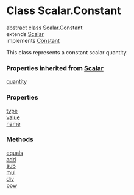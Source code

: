 Class Scalar.Constant
======

<span class="flag flag-abstract">abstract</span> class Scalar.Constant<br>
extends [Scalar](reference/v/0.2.1/quantities/Scalar)<br>
implements [Constant](reference/v/0.2.1/core/definitions/Constant)

This class represents a constant scalar quantity.

### Properties inherited from [Scalar](reference/v/0.2.1/quantities/Scalar)
<div class="grid-container">
<div class="grid-item"><a href="/#/reference/v/0.2.1/quantities/Scalar/quantity">quantity</a></div>
</div>

### Properties
<div class="grid-container">
<div class="grid-item"><a href="/#/reference/v/0.2.1/quantities/Scalar.Constant/type">type</a></div>
<div class="grid-item"><a href="/#/reference/v/0.2.1/quantities/Scalar.Constant/value">value</a></div>
<div class="grid-item"><a href="/#/reference/v/0.2.1/quantities/Scalar.Constant/name">name</a></div>
</div>

### Methods
<div class="grid-container">
<div class="grid-item"><a href="/#/reference/v/0.2.1/quantities/Scalar.Constant/equals">equals</a></div>
<div class="grid-item"><a href="/#/reference/v/0.2.1/quantities/Scalar.Constant/add">add</a></div>
<div class="grid-item"><a href="/#/reference/v/0.2.1/quantities/Scalar.Constant/sub">sub</a></div>
<div class="grid-item"><a href="/#/reference/v/0.2.1/quantities/Scalar.Constant/mul">mul</a></div>
<div class="grid-item"><a href="/#/reference/v/0.2.1/quantities/Scalar.Constant/div">div</a></div>
<div class="grid-item"><a href="/#/reference/v/0.2.1/quantities/Scalar.Constant/pow">pow</a></div>
</div>